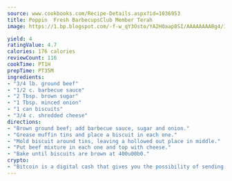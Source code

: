 ```yaml
---
source: www.cookbooks.com/Recipe-Details.aspx?id=1036953
title: Poppin  Fresh BarbecupsClub Member Terah  
image: https://1.bp.blogspot.com/-f-w_qY3Osto/YA2H0aap8SI/AAAAAAAABg4/17myAO5s9b8JksYvWDXpYkaDlcY0g6k_gCLcBGAsYHQ/s296/3.png

yield: 4
ratingValue: 4.7
calories: 176 calories
reviewCount: 116
cookTime: PT1H
prepTime: PT35M
ingredients:
- "3/4 lb. ground beef"
- "1/2 c. barbecue sauce"
- "2 Tbsp. brown sugar"
- "1 Tbsp. minced onion"
- "1 can biscuits"
- "3/4 c. shredded cheese"
directions:
- "Brown ground beef; add barbecue sauce, sugar and onion."
- "Grease muffin tins and place a biscuit in each one."
- "Mold biscuit around tins, leaving a hollowed out place in middle."
- "Put beef mixture in each one and top with cheese."
- "Bake until biscuits are brown at 400u00b0."
crypto:
- "Bitcoin is a digital cash that gives you the possibility of sending money all over the world, instantly and without a fee."
---
```

